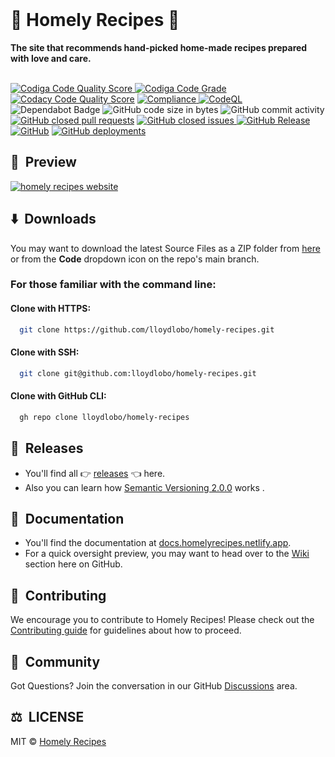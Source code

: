 <div align="left">
  <br>
<!--   <img alt="Homely Recipes" src="https://i.ibb.co/7jPXt0Z/logo1-92f1a87f.png" width="300px"> -->
  <h1>🥘 Homely Recipes 🥘</h1>
  <strong>The site that recommends hand-picked home-made recipes prepared with love and care.</strong>
</div>
<br>
<p align="left">
<!--   <a href="https://github.com/lloydlobo/homely-recipes/actions/workflows/release.yml">
    <img src="https://github.com/lloydlobo/homely-recipes/actions/workflows/release.yml/badge.svg" alt="Release" style="max-width: 100%;"> </a> -->
  
  <a href="https://app.codiga.io/public/project/32333/homely-recipes/dashboard">
    <img src="https://api.codiga.io/project/32333/score/svg" alt="Codiga Code Quality Score" style="max-width: 100%;">
  </a>
  <a href="https://app.codiga.io/public/project/32333/homely-recipes/dashboard">
    <img src="https://api.codiga.io/project/32333/status/svg" alt="Codiga Code Grade" style="max-width: 100%;">
  </a>
   <a href="https://www.codacy.com/gh/lloydlobo/homely-recipes/dashboard?utm_source=github.com&amp;utm_medium=referral&amp;utm_content=lloydlobo/homely-recipes&amp;utm_campaign=Badge_Grade"><img src="https://app.codacy.com/project/badge/Grade/9f3f644bd59a42f1a5b13d0e6b1a8646"/ alt="Codacy Code Quality Score"></a>
  <a href="https://github.com/lloydlobo/homely-recipes/actions/workflows/compliance.yml">
    <img src="https://github.com/lloydlobo/homely-recipes/actions/workflows/compliance.yml/badge.svg" alt="Compliance" style="max-width: 100%;">
  </a>
  <a href="https://github.com/lloydlobo/homely-recipes/actions/workflows/codeql.yml">
    <img src="https://github.com/lloydlobo/homely-recipes/actions/workflows/codeql.yml/badge.svg" alt="CodeQL" style="max-width: 100%;">
  </a>
  <img src="https://img.shields.io/badge/Dependabot-active-brightgreen.svg" alt="Dependabot Badge">
  <img src="https://img.shields.io/github/languages/code-size/lloydlobo/homely-recipes" alt="GitHub code size in bytes">
  <img src="https://img.shields.io/github/commit-activity/w/lloydlobo/homely-recipes" alt="GitHub commit activity">
   <a href="https://github.com/lloydlobo/homely-recipes/issues?q=is%3Apr+is%3Aclosed"><img alt="GitHub closed pull requests" src="https://img.shields.io/github/issues-pr-closed/lloydlobo/homely-recipes"></a>
  <a href="https://github.com/lloydlobo/homely-recipes/issues">
    <img src="https://img.shields.io/github/issues-closed/lloydlobo/homely-recipes" alt="GitHub closed issues">
  </a>
  <a href="https://github.com/lloydlobo/homely-recipes/releases">
    <img src="https://img.shields.io/github/v/release/lloydlobo/homely-recipes.svg?style=flat" alt="GitHub Release">
  </a>
  <a href="https://github.com/lloydlobo/homely-recipes/blob/main/LICENSE"><img alt="GitHub" src="https://img.shields.io/github/license/lloydlobo/homely-recipes"></a>
  <a href="https://github.com/lloydlobo/homely-recipes/deployments"><img alt="GitHub deployments" src="https://img.shields.io/github/deployments/lloydlobo/homely-recipes/github-pages"></a>
 
  <!-- <a href="https://discord.gg/U2peSNf23P">
    <img src="https://img.shields.io/discord/<userid>.svg?label=&logo=discord&logoColor=ffffff&color=7389D8&labelColor=6A7EC2" alt="Discord">
  </a> -->
  <!-- <a href="https://twitter.com/username">
    <img src="https://img.shields.io/twitter/follow/username?label=Follow&style=social" alt="Twitter">
  </a> -->
</p>

## 🎥 &nbsp;Preview

[![homely recipes website](https://github.com/lloydlobo/lloydlobo/blob/main/assets/projects/web-development/homely-recipes.gif)](https://lloydlobo.github.io/homely-recipes/)

## ⬇️ &nbsp;Downloads

You may want to download the latest Source Files as a ZIP folder from [here](https://github.com/lloydlobo/homely-recipes/archive/refs/heads/main.zip) or from the **Code** dropdown icon on the repo's main branch.

### For those familiar with the command line:

#### Clone with HTTPS: 

```bash
  git clone https://github.com/lloydlobo/homely-recipes.git
```
#### Clone with SSH: 

```bash
  git clone git@github.com:lloydlobo/homely-recipes.git
```

#### Clone with GitHub CLI: 

```bash
  gh repo clone lloydlobo/homely-recipes
```

## 📂 &nbsp;Releases

- You'll find all 👉 [releases](https://github.com/lloydlobo/homely-recipes/releases) 👈 here.
- Also you can learn how [Semantic Versioning 2.0.0](https://semver.org/) works .

## 📰 &nbsp;Documentation

- You'll find the documentation at [docs.homelyrecipes.netlify.app](https://docs.homelyrecipes.netlify.app).
- For a quick oversight preview, you may want to head over to the [Wiki](https://github.com/lloydlobo/homely-recipes/wiki) section here on GitHub.

## 🤝 &nbsp;Contributing

We encourage you to contribute to Homely Recipes!
Please check out the [Contributing guide](https://github.com/lloydlobo/homely-recipes/blob/main/CONTRIBUTING.md) for guidelines about how to proceed.

## 🍕 &nbsp;Community

Got Questions? Join the conversation in our GitHub [Discussions](https://discord.gg/<forumlink>) area.

<!-- Got Questions? Join the conversation in our [Discord](https://discord.gg/<forumlink>).   -->

## ⚖️ &nbsp;LICENSE

MIT © [Homely Recipes](LICENSE)

<!-- ## 🎦 Repository Visualization

[![Visualization of this repository](./public/diagram.svg)
](./src) -->
